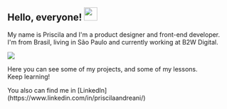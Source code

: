 ## Hello, everyone! <img src="https://raw.githubusercontent.com/MartinHeinz/MartinHeinz/master/wave.gif" width="30px">
<p>My name is Priscila and I'm a product designer and front-end developer. <br />
I'm from Brasil, living in São Paulo and currently working at B2W Digital. </p>


<a href="https://github.com/priscilaandreani/priscilaandreani">
  <img align="center" src="https://github-readme-stats.vercel.app/api/top-langs/?username=priscilaandreani&hide=java,html&title_color=ffffff&text_color=c9cacc&icon_color=2bbc8a&bg_color=1d1f21" />
</a>

<p>Here you can see some of my projects, and some of my lessons. <br /> 
Keep learning! </p>

<p>You also can find me in [LinkedIn](https://www.linkedin.com/in/priscilaandreani/)</p>
